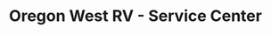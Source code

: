 ---
title: "Oregon West RV - Service Center"
url: /creswell/oregon-west-rv-service-center/
shop: car repair
---